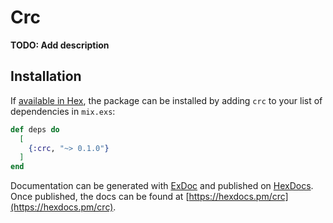 # Crc

**TODO: Add description**

## Installation

If [available in Hex](https://hex.pm/docs/publish), the package can be installed
by adding `crc` to your list of dependencies in `mix.exs`:

```elixir
def deps do
  [
    {:crc, "~> 0.1.0"}
  ]
end
```

Documentation can be generated with [ExDoc](https://github.com/elixir-lang/ex_doc)
and published on [HexDocs](https://hexdocs.pm). Once published, the docs can
be found at [https://hexdocs.pm/crc](https://hexdocs.pm/crc).

